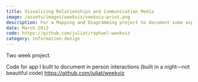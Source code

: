 ```yaml
---
title: Visualizing Relationships and Communication Media
image: /assets/images/weekviz/veekviz-print.png
description: For a Mapping and Diagramming project to document some aspect of a week of my life, I wanted to visualize my online and offline interactions and how they connected. Within two weeks, I developed an application to log my offline interactions, and integrated a few APIs with the Raphael.js library to create a vector-based visualization, which I then tweaked in Adobe Illustrator.
date: March 2013
code: https://github.com/juliat/raphael-weekviz
category: information-design
---
```


Two week project.

Code for app I built to document in person interactions (built in a night—not beautiful code) https://github.com/juliat/weekviz